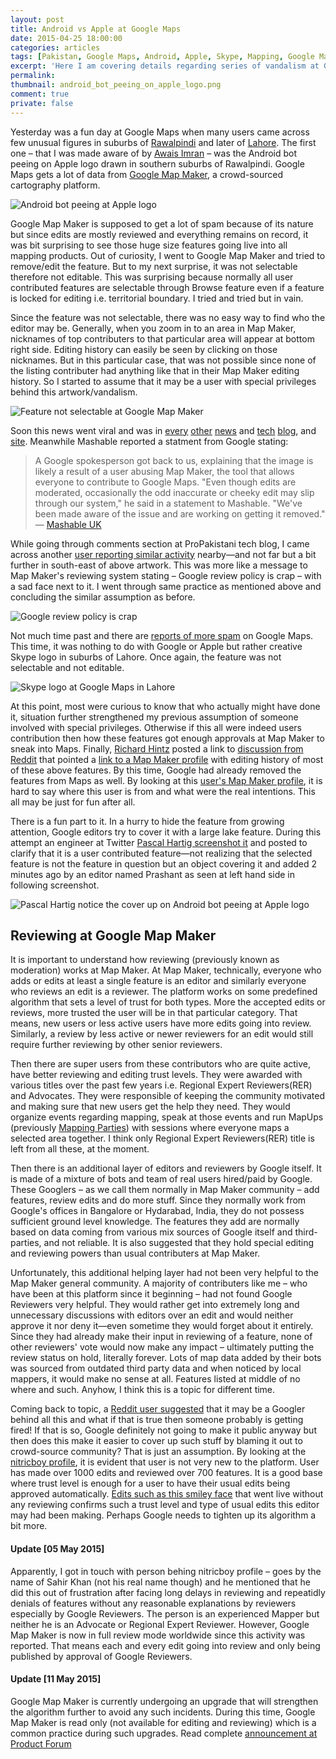 ```yaml
---
layout: post
title: Android vs Apple at Google Maps
date: 2015-04-25 18:00:00
categories: articles
tags: [Pakistan, Google Maps, Android, Apple, Skype, Mapping, Google Map Maker]
excerpt: 'Here I am covering details regarding series of vandalism at Google Maps that originated from Google Map Maker.'
permalink:
thumbnail: android_bot_peeing_on_apple_logo.png
comment: true
private: false
---
```


Yesterday was a fun day at Google Maps when many users came across few unusual figures in suburbs of [Rawalpindi](https://maps.google.com/?q=Rawalpindi,Pakistan) and later of [Lahore](https://maps.google.com/?q=Lahore,Pakistan). The first one &ndash; that I was made aware of by [Awais Imran](https://www.facebook.com/photo.php?fbid=10155466704930557&set=a.10150211745255557.446940.533855556&type=1&fref=nf&pnref=story) &ndash; was the Android bot peeing on Apple logo drawn in southern suburbs of Rawalpindi. Google Maps gets a lot of data from [Google Map Maker](http://mapmaker.google.com), a crowd-sourced cartography platform.

<img src="../../assets/images/android_bot_peeing_on_apple_logo.png" alt="Android bot peeing at Apple logo" class="img-responsive">

Google Map Maker is supposed to get a lot of spam because of its nature but since edits are mostly reviewed and everything remains on record, it was bit surprising to see those huge size features going live into all mapping products. Out of curiosity, I went to Google Map Maker and tried to remove/edit the feature. But to my next surprise, it was not selectable therefore not editable. This was surprising because normally all user contributed features are selectable through Browse feature even if a feature is locked for editing i.e. territorial boundary. I tried and tried but in vain.

Since the feature was not selectable, there was no easy way to find who the editor may be. Generally, when you zoom in to an area in Map Maker, nicknames of top contributers to that particular area will appear at bottom right side. Editing history can easily be seen by clicking on those nicknames. But in this particular case, that was not possible since none of the listing contributer had anything like that in their Map Maker editing history. So I started to assume that it may be a user with special privileges behind this artwork/vandalism.

<img src="../../assets/images/not_selectable_using_mapmaker_browse.png" alt="Feature not selectable at Google Map Maker" class="img-responsive">

Soon this news went viral and was in [every](https://news.ycombinator.com/item?id=9432504) [other](http://www.washingtonpost.com/blogs/the-switch/wp/2015/04/24/googles-sorry-that-this-crudely-offensive-image-of-the-apple-logo-turned-up-in-maps/) [news](http://tribune.com.pk/story/875209/apple-google-rivalry-android-bot-marks-its-territory-in-rawalpindi/) and [tech](http://www.theverge.com/2015/4/24/8489127/android-apple-google-maps-urinating-mascot) [blog](http://propakistani.pk/2015/04/24/rawalpindi-becomes-the-home-of-android-vs-apple-rivalry/), and [site](http://www.theguardian.com/technology/2015/apr/24/google-maps-hides-an-image-of-the-android-robot-pissing-on-apple). Meanwhile Mashable reported a statment from Google stating:

> A Google spokesperson got back to us, explaining that the image is likely a result of a user abusing Map Maker, the tool that allows everyone to contribute to Google Maps. "Even though edits are moderated, occasionally the odd inaccurate or cheeky edit may slip through our system," he said in a statement to Mashable. "We've been made aware of the issue and are working on getting it removed." <br/> &mdash; [Mashable UK](http://mashable.com/2015/04/24/android-bot-peeing-on-apple-logo-google-maps/?utm_cid=mash-com-Tw-main-link)

While going through comments section at ProPakistani tech blog, I came across another [user reporting similar activity](http://propakistani.pk/2015/04/24/rawalpindi-becomes-the-home-of-android-vs-apple-rivalry/#comment-1984890374) nearby&mdash;and not far but a bit further in south-east of above artwork. This was more like a message to Map Maker's reviewing system stating – Google review policy is crap – with a sad face next to it. I went through same practice as mentioned above and concluding the similar assumption as before.

<img src="../../assets/images/google_review_crap_policy.png" alt="Google review policy is crap" class="img-responsive">

Not much time past and there are [reports of more spam](https://www.facebook.com/photo.php?fbid=982631348436963&set=a.312369038796534.78446.100000703205137&type=1&hc_location=ufi) on Google Maps. This time, it was nothing to do with Google or Apple but rather creative Skype logo in suburbs of Lahore. Once again, the feature was not selectable and not editable.

<img src="../../assets/images/skype_google_maps_lahore.png" alt="Skype logo at Google Maps in Lahore" class="img-responsive">

At this point, most were curious to know that who actually might have done it, situation further strengthened my previous assumption of someone involved with special privileges. Otherwise if this all were indeed users contribution then how these features got enough approvals at Map Maker to sneak into Maps. Finally, [Richard Hintz](https://www.facebook.com/groups/mapmaker/permalink/902549959808739/?comment_id=902689746461427&offset=0&total_comments=25&comment_tracking=%7B%22tn%22%3A%22R1%22%7D) posted a link to [discussion from Reddit](http://www.reddit.com/r/technology/comments/33p9w3/android_logo_found_urinating_on_apple_logo_in/cqn9ufs) that pointed a [link to a Map Maker profile](https://www.google.com/mapmaker?gw=66&ptab=1&uid=200619129451972425213&start=0) with editing history of most of these above features. By this time, Google had already removed the features from Maps as well. By looking at this [user's Map Maker profile](https://www.google.com/mapmaker?gw=66&ptab=1&uid=200619129451972425213&start=0), it is hard to say where this user is from and what were the real intentions. This all may be just for fun after all.

There is a fun part to it. In a hurry to hide the feature from growing attention, Google editors try to cover it with a large lake feature. During this attempt an engineer at Twitter [Pascal Hartig screenshot it](https://twitter.com/passy/status/591571520620736512) and posted to clarify that it is a user contributed feature&mdash;not realizing that the selected feature is not the feature in question but an object covering it and added 2 minutes ago by an editor named Prashant as seen at left hand side in following screenshot.

<img src="../../assets/images/android_bot_apple_cover_up.png" alt="Pascal Hartig notice the cover up on Android bot peeing at Apple logo" class="img-responsive">

## Reviewing at Google Map Maker

It is important to understand how reviewing (previously known as moderation) works at Map Maker. At Map Maker, technically, everyone who adds or edits at least a single feature is an editor and similarly everyone who reviews an edit is a reviewer. The platform works on some predefined algorithm that sets a level of trust for both types. More the accepted edits or reviews, more trusted the user will be in that particular category. That means, new users or less active users have more edits going into review. Similarly, a review by less active or newer reviewers for an edit would still require further reviewing by other senior reviewers.

Then there are super users from these contributors who are quite active, have better reviewing and editing trust levels. They were awarded with various titles over the past few years i.e. Regional Expert Reviewers(RER) and Advocates. They were responsible of keeping the community motivated and making sure that new users get the help they need. They would organize events regarding mapping, speak at those events and run MapUps (previously [Mapping Parties](http://local.com.pk/mappingparty/)) with sessions where everyone maps a selected area together. I think only Regional Expert Reviewers(RER) title is left from all these, at the moment.

Then there is an additional layer of editors and reviewers by Google itself. It is made of a mixture of bots and team of real users hired/paid by Google. These Googlers &ndash; as we call them normally in Map Maker community &ndash; add features, review edits and do more stuff. Since they normally work from Google's offices in Bangalore or Hydarabad, India, they do not possess sufficient ground level knowledge. The features they add are normally based on data coming from various mix sources of Google itself and third-parties, and not reliable. It is also suggested that they hold special editing and reviewing powers than usual contributers at Map Maker.

Unfortunately, this additional helping layer had not been very helpful to the Map Maker general community. A majority of contributers like me &ndash; who have been at this platform since it beginning &ndash; had not found Google Reviewers very helpful. They would rather get into extremely long and unnecessary discussions with editors over an edit and would neither approve it nor deny it&mdash;even sometime they would forget about it entirely. Since they had already make their input in reviewing of a feature, none of other reviewers' vote would now make any impact &ndash; ultimately putting the review status on hold, literally forever. Lots of map data added by their bots was sourced from outdated third party data and when noticed by local mappers, it would make no sense at all. Features listed at middle of no where and such. Anyhow, I think this is a topic for different time.

Coming back to topic, a [Reddit user suggested](http://www.reddit.com/r/technology/comments/33p9w3/android_logo_found_urinating_on_apple_logo_in/cqn8f5v) that it may be a Googler behind all this and what if that is true then someone probably is getting fired! If that is so, Google definitely not going to make it public anyway but then does this make it easier to cover up such stuff by blaming it out to crowd-source community? That is just an assumption. By looking at the [nitricboy profile](https://www.google.com/mapmaker?gw=66&ptab=1&uid=200619129451972425213&start=0), it is evident that user is not very new to the platform. User has made over 1000 edits and reviewed over 700 features. It is a good base where trust level is enough for a user to have their usual edits being approved automatically. [Edits such as this smiley face](https://www.google.com/mapmaker?gw=55&editids=IQzK-qyasyb9dOujNU&iwloc=0_0) that went live without any reviewing confirms such a trust level and type of usual edits this editor may had been making. Perhaps Google needs to tighten up its algorithm a bit more.

#### Update [05 May 2015]

Apparently, I got in touch with person behing nitricboy profile &ndash; goes by the name of Sahir Khan (not his real name though) and he mentioned that he did this out of frustration after facing long delays in reviewing and repeatidly denials of features without any reasonable explanations by reviewers especially by Google Reviewers. The person is an experienced Mapper but neither he is an Advocate or Regional Expert Reviewer. However, Google Map Maker is now in full review mode worldwide since this activity was reported. That means each and every edit going into review and only being published by approval of Google Reviewers.

#### Update [11 May 2015]

Google Map Maker is currently undergoing an upgrade that will strengthen the algorithm further to avoid any such incidents. During this time, Google Map Maker is read only (not available for editing and reviewing) which is a common practice during such upgrades. Read complete [announcement at Product Forum](https://productforums.google.com/forum/#!category-topic/map-maker/news-and-announcements/crFEbGXJ-HI)
